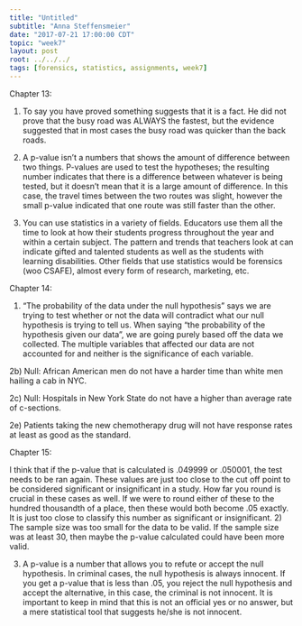 ```yaml
---
title: "Untitled"
subtitle: "Anna Steffensmeier"
date: "2017-07-21 17:00:00 CDT"
topic: "week7"
layout: post
root: ../../../
tags: [forensics, statistics, assignments, week7]
---
```


Chapter 13: 

1) To say you have proved something suggests that it is a fact. He did not prove that the busy road was ALWAYS the fastest, but the evidence suggested that in most cases the busy road was quicker than the back roads. 

2) A p-value isn’t a numbers that shows the amount of difference between two things. P-values are used to test the hypotheses; the resulting number indicates that there is a difference between whatever is being tested, but it doesn’t mean that it is a large amount of difference. In this case, the travel times between the two routes was slight, however the small p-value indicated that one route was still faster than the other.

3) You can use statistics in a variety of fields. Educators use them all the time to look at how their students progress throughout the year and within a certain subject. The pattern and trends that teachers look at can indicate gifted and talented students as well as the students with learning disabilities. Other fields that use statistics would be forensics (woo CSAFE), almost every form of research, marketing, etc. 

Chapter 14:

1) “The probability of the data under the null hypothesis” says we are trying to test whether or not the data will contradict what our null hypothesis is trying to tell us. When saying “the probability of the hypothesis given our data”, we are going purely based off the data we collected. The multiple variables that affected our data are not accounted for and neither is the significance of each variable.

2b) Null: African American men do not have a harder time than white men hailing a cab in NYC. 

2c)  Null: Hospitals in New York State do not have a higher than average rate of 
c-sections.

2e) Patients taking the new chemotherapy drug will not have response rates at least as good as the standard. 

Chapter 15: 


I think that if the p-value that is calculated is .049999 or .050001, the test needs to be ran again. These values are just too close to the cut off point to be considered significant or insignificant in a study. How far you round is crucial in these cases as well. If we were to round either of these to the hundred thousandth of a place, then these would both become .05 exactly. It is just too close to classify this number as significant or insignificant.
2) The sample size was too small for the data to be valid. If the sample size was at least 30, then maybe the p-value calculated could have been more valid. 

3) A p-value is a number that allows you to refute or accept the null hypothesis. In criminal cases, the null hypothesis is always innocent. If you get a p-value that is less than .05, you reject the null hypothesis and accept the alternative, in this case, the criminal is not innocent. It is important to keep in mind that this is not an official yes or no answer, but a mere statistical tool that suggests he/she is not innocent. 

